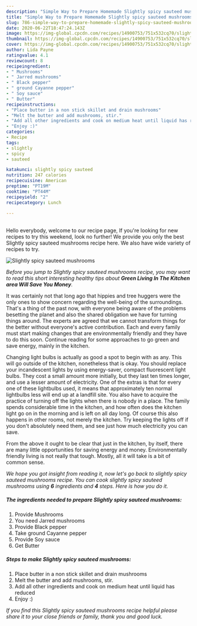 ```yaml
---
description: "Simple Way to Prepare Homemade Slightly spicy sauteed mushrooms"
title: "Simple Way to Prepare Homemade Slightly spicy sauteed mushrooms"
slug: 786-simple-way-to-prepare-homemade-slightly-spicy-sauteed-mushrooms
date: 2020-06-22T18:47:24.143Z
image: https://img-global.cpcdn.com/recipes/14900753/751x532cq70/slightly-spicy-sauteed-mushrooms-recipe-main-photo.jpg
thumbnail: https://img-global.cpcdn.com/recipes/14900753/751x532cq70/slightly-spicy-sauteed-mushrooms-recipe-main-photo.jpg
cover: https://img-global.cpcdn.com/recipes/14900753/751x532cq70/slightly-spicy-sauteed-mushrooms-recipe-main-photo.jpg
author: Lida Payne
ratingvalue: 4.1
reviewcount: 8
recipeingredient:
- " Mushrooms"
- " Jarred mushrooms"
- " Black pepper"
- " ground Cayanne pepper"
- " Soy sauce"
- " Butter"
recipeinstructions:
- "Place butter in a non stick skillet and drain mushrooms"
- "Melt the butter and add mushrooms, stir."
- "Add all other ingredients and cook on medium heat until liquid has reduced"
- "Enjoy :)"
categories:
- Recipe
tags:
- slightly
- spicy
- sauteed

katakunci: slightly spicy sauteed 
nutrition: 247 calories
recipecuisine: American
preptime: "PT19M"
cooktime: "PT44M"
recipeyield: "2"
recipecategory: Lunch

---
```

<br>
Hello everybody, welcome to our recipe page, If you're looking for new recipes to try this weekend, look no further! We provide you only the best Slightly spicy sauteed mushrooms recipe here. We also have wide variety of recipes to try.
<br>


![Slightly spicy sauteed mushrooms](https://img-global.cpcdn.com/recipes/14900753/751x532cq70/slightly-spicy-sauteed-mushrooms-recipe-main-photo.jpg)

<i>Before you jump to Slightly spicy sauteed mushrooms recipe, you may want to read this short interesting healthy tips about 
<strong>Green Living In The Kitchen area Will Save You Money</strong>.</i>
</br>

It was certainly not that long ago that hippies and tree huggers were the only ones to show concern regarding the well-being of the surroundings. That's a thing of the past now, with everyone being aware of the problems besetting the planet and also the shared obligation we have for turning things around. The experts are agreed that we cannot transform things for the better without everyone's active contribution. Each and every family must start making changes that are environmentally friendly and they have to do this soon. Continue reading for some approaches to go green and save energy, mainly in the kitchen.

Changing light bulbs is actually as good a spot to begin with as any. This will go outside of the kitchen, nonetheless that is okay. You should replace your incandescent lights by using energy-saver, compact fluorescent light bulbs. They cost a small amount more initially, but they last ten times longer, and use a lesser amount of electricity. One of the extras is that for every one of these lightbulbs used, it means that approximately ten normal lightbulbs less will end up at a landfill site. You also have to acquire the practice of turning off the lights when there is nobody in a place. The family spends considerable time in the kitchen, and how often does the kitchen light go on in the morning and is left on all day long. Of course this also happens in other rooms, not merely the kitchen. Try keeping the lights off if you don't absolutely need them, and see just how much electricity you can save.

From the above it ought to be clear that just in the kitchen, by itself, there are many little opportunities for saving energy and money. Environmentally friendly living is not really that tough. Mostly, all it will take is a bit of common sense.


<i>We hope you got insight from reading it, now let's go back to slightly spicy sauteed mushrooms recipe. You can cook slightly spicy sauteed mushrooms using <strong>6</strong> ingredients and <strong>4</strong> steps. Here is how you do it.
</i>

##### The ingredients needed to prepare Slightly spicy sauteed mushrooms:

1. Provide  Mushrooms
1. You need  Jarred mushrooms
1. Provide  Black pepper
1. Take  ground Cayanne pepper
1. Provide  Soy sauce
1. Get  Butter


##### Steps to make Slightly spicy sauteed mushrooms:

1. Place butter in a non stick skillet and drain mushrooms
1. Melt the butter and add mushrooms, stir.
1. Add all other ingredients and cook on medium heat until liquid has reduced
1. Enjoy :)


<i>If you find this Slightly spicy sauteed mushrooms recipe helpful please share it to your close friends or family, thank you and good luck.</i>
